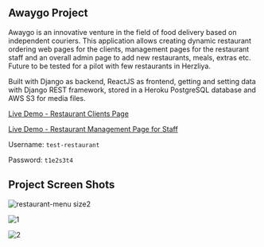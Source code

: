 ## Awaygo Project

Awaygo is an innovative venture in the field of food delivery based on independent couriers. This application allows creating dynamic restaurant ordering web pages for the clients, management pages for the restaurant staff and an overall admin page to add new restaurants, meals, extras etc. Future to be tested for a pilot with few restaurants in Herzliya.

Built with Django as backend, ReactJS as frontend, getting and setting data with Django REST framework, stored in a Heroku PostgreSQL database and AWS S3 for media files.

[Live Demo - Restaurant Clients Page](https://awaygotest.herokuapp.com/restaurant_menu/?id=1 "Live Demo")

[Live Demo - Restaurant Management Page for Staff](https://awaygotest.herokuapp.com/restaurant "Live Demo")

Username:
`test-restaurant`


Password:
`t1e2s3t4`

## Project Screen Shots

![restaurant-menu size2](https://user-images.githubusercontent.com/57297876/122225636-eae5c680-cebd-11eb-93ed-2307f28a3cdc.jpg)

![1](https://user-images.githubusercontent.com/57297876/122246758-803d8680-cecf-11eb-843f-13e685d8d2f3.jpg)

![2](https://user-images.githubusercontent.com/57297876/122246798-892e5800-cecf-11eb-93ae-ce0e079d06b9.jpg)